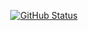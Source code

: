 <p align="center">
<a href="https://github.com/marlonlom"><img alt="GitHub Status" src="https://github-readme-stats.vercel.app/api?username=marlonlom&hide=contribs&show_icons=true&include_all_commits=true&count_private=true&theme=transparent"/></a>
</p>

<!--
**marlonlom/marlonlom** is a ✨ _special_ ✨ repository because its `README.md` (this file) appears on your GitHub profile.

Here are some ideas to get you started:

- 🔭 I’m currently working on ...
- 🌱 I’m currently learning ...
- 👯 I’m looking to collaborate on ...
- 🤔 I’m looking for help with ...
- 💬 Ask me about ...
- 📫 How to reach me: ...
- 😄 Pronouns: ...
- ⚡ Fun fact: ...
-->
